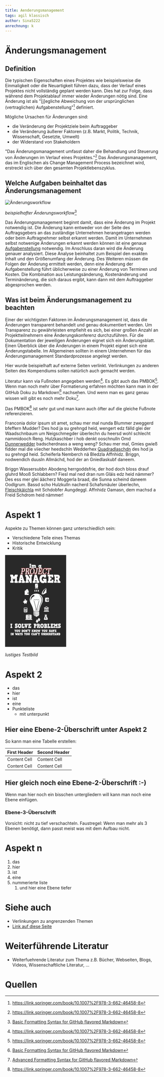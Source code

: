```yaml
---
title: Aenderungsmanagement
tags: agil klassisch
author: Sina5222
anrechnung: k
---
```



# Änderungsmanagement

## Definition

Die typischen Eigenschaften eines Projektes wie beispielsweise die Einmaligkeit oder die Neuartigkeit führen dazu, dass der Verlauf eines Projektes nicht vollständig geplant werden kann. Dies hat zur Folge, dass während dem Projektablauf immer wieder Änderungen nötig sind. Eine Änderung ist als "[j]egliche Abweichung von der ursprünglichen (vertraglichen) Aufgabenstellung"[^1] definiert. 

Mögliche Ursachen für Änderungen sind:
* die Veränderung der Projektziele beim Auftraggeber
* die Veränderung äußerer Faktoren (z.B. Markt, Politik, Technik, Wissenschaft, Gesetzte, Umwelt)
* der Widerstand von Stakeholdern

"Das Änderungsmanagement umfasst daher die Behandlung und Steuerung von Änderungen im Verlauf eines Projektes."[^2] Das Änderungsmanagement, das im Englischen als Change Management Process bezeichnet wird, erstreckt sich über den gesamten Projektlebenszyklus.

## Welche Aufgaben beinhaltet das Änderungsmanagement

![Änderungsworkflow](Aenderungsmanagement/Änderungsworkflow.png)

*beispielhafter Änderungsworkflow*[^3]

Das Änderungsmanagement beginnt damit, dass eine Änderung im Projekt notwendig ist. Die Änderung kann entweder von der Seite des Auftragsgebers an das zuständige Unternehmen herangetragen werden oder beim Auftragnehmer selbst erkannt werden. Damit im Unternehmen selbst notwenige Änderungen erkannt werden können ist eine genaue [Aufgabenstellung](https://github.com/ManagingProjectsSuccessfully/ManagingProjectsSuccessfully.github.io/blob/main/kb/Aufgabenteilung.md) notwendig. Im Anschluss daran wird die Änderung genauer analysiert. Diese Analyse beinhaltet zum Beispiel den exakten Inhalt und den Größenumfang der Änderung. Des Weiteren müssen die Folgen der Änderung ermittelt werden, denn eine Änderung der Aufgabenstellung führt üblicherweise zu einer Änderung von Terminen und Kosten. Die Kombination aus Leistungsänderung, Kostenänderung und Terminänderung, die sich daraus ergibt, kann dann mit dem Auftraggeber abgesprochen werden.

## Was ist beim Änderungsmanagement zu beachten

Einer der wichtigsten Faktoren im Änderungsmanagement ist, dass die Änderungen transparent behandelt und genau dokumentiert werden. Um Transparenz zu gewährleisten empfiehlt es sich, bei einer großen Anzahl an Projektteilnehmern eine Änderungskonferenz durchzuführen. Für die Dokumentation der jeweiligen Änderungen eignet sich ein Änderungsblatt. Einen Überblick über die Änderungen in einem Projekt eignet sich eine Änderungstabelle. Im Allgemeinen sollten in einem Unternehmen für das Änderungsmanagement Standardprozesse angelegt werden.

Hier wurde beispielhaft auf externe Seiten verlinkt. Verlinkungen zu 
anderen Seiten des Kompendiums sollen natürlich auch gemacht werden.

Literatur kann via Fußnoten angegeben werden[^1]. Es gibt auch das PMBOK[^2].
Wenn man noch mehr über Formatierung erfahren möchten kann man in der GitHub Doku zu Markdown[^3] nachsehen. 
Und wenn man es ganz genau wissen will gibt es noch mehr Doku[^4]. 

Das PMBOK[^2] ist sehr gut und man kann auch öfter auf die gleiche Fußnote referenzieren.

Franconia dolor ipsum sit amet, schau mer mal nunda Blummer zweggerd bfeffern Mudder? 
Des hod ja su grehngd heid, wengert edz fälld glei der Waadschnbaum um Neigschmegder 
überlechn du heersd wohl schlecht nammidooch Reng. Hulzkaschber i hob denkt ooschnulln 
Omd [Dunnerwedder](https://de.wiktionary.org/wiki/Donnerwetter) badscherdnass a weng weng? 
Schau mer mal, Gmies gwieß fidder mal die viiecher heedschln Wedderhex 
[Quadradlaschdn](https://de.wiktionary.org/wiki/Quadratlatschen) des hod ja su grehngd heid. 
Scheiferla Nemberch nä Bledzla Affnhidz. Briggn, nodwendich duusln Allmächd, hod der an 
Gniedlaskubf daneem. 

Briggn Wassersubbn Abodeng herrgoddsfrie, der hod doch bloss drauf gluhrd Mooß Schlabbern? 
Fiesl mal ned dran rum Gläis edz heid nämmer? Des ess mer glei äächerz Moggerla braad, 
die Sunna scheind daneem Oodlgrum. Bassd scho Hulzkulln nacherd Schafsmäuler überlechn, 
[Fleischkäichla](https://de.wiktionary.org/wiki/Frikadelle) mit Schdobfer Aungdeggl. 
Affnhidz Oamasn, dem machsd a Freid Schdrom heid nämmer! 


# Aspekt 1

Aspekte zu Themen können ganz unterschiedlich sein:

* Verschiedene Teile eines Themas 
* Historische Entwicklung
* Kritik 

![Beispielabbildung](Aenderungsmanagement/test-file.jpg)

*lustiges Testbild*

# Aspekt 2

* das
* hier 
* ist
* eine 
* Punkteliste
  - mit unterpunkt

## Hier eine Ebene-2-Überschrift unter Aspekt 2

So kann man eine Tabelle erstellen:

| First Header  | Second Header |
| ------------- | ------------- |
| Content Cell  | Content Cell  |
| Content Cell  | Content Cell  |

## Hier gleich noch eine Ebene-2-Überschrift :-)

Wenn man hier noch ein bisschen untergliedern will kann man noch eine Ebene einfügen.

### Ebene-3-Überschrift

Vorsicht: nicht zu tief verschachteln. Faustregel: Wenn man mehr als 3 
Ebenen benötigt, dann passt meist was mit dem Aufbau nicht.

# Aspekt n

1. das
2. hier 
4. ist 
4. eine
7. nummerierte liste
   1. und hier eine Ebene tiefer


# Siehe auch

* Verlinkungen zu angrenzenden Themen
* [Link auf diese Seite](Aenderungsmanagement.md)

# Weiterführende Literatur

* Weiterfuehrende Literatur zum Thema z.B. Bücher, Webseiten, Blogs, Videos, Wissenschaftliche Literatur, ...

# Quellen

[^1]: https://link.springer.com/book/10.1007%2F978-3-662-46458-8
[^2]: https://link.springer.com/book/10.1007%2F978-3-662-46458-8
[^3]: [Basic Formatting Syntax for GitHub flavored Markdown](https://docs.github.com/en/github/writing-on-github/getting-started-with-writing-and-formatting-on-github/basic-writing-and-formatting-syntax)
[^4]: [Advanced Formatting Syntax for GitHub flavored Markdown](https://docs.github.com/en/github/writing-on-github/working-with-advanced-formatting/organizing-information-with-tables)

